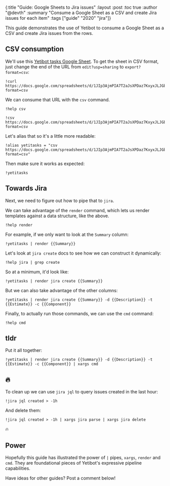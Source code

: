 {:title "Guide: Google Sheets to Jira issues"
 :layout :post
 :toc true
 :author "@devth"
 :summary "Consume a Google Sheet as a CSV and create Jira issues for each item"
 :tags  ["guide" "2020" "jira"]}

 This guide demonstrates the use of Yetibot to consume a Google Sheet as a CSV
 and create Jira issues from the rows.

## CSV consumption

 We'll use this
 [Yetibot tasks Google Sheet](https://docs.google.com/spreadsheets/d/1JIp3AjmPIA7T2aJsXPDaz7KxyxJLJGbgkR6r_dpvu_E/edit?usp=sharing).
 To get the sheet in CSV format, just change the end of the URL from
 `edit?usp=sharing` to `export?format=csv`:

```yetibot
!curl https://docs.google.com/spreadsheets/d/1JIp3AjmPIA7T2aJsXPDaz7KxyxJLJGbgkR6r_dpvu_E/export?format=csv
```

We can consume that URL with the `csv` command.

```yetibot
!help csv
```

```yetibot
!csv https://docs.google.com/spreadsheets/d/1JIp3AjmPIA7T2aJsXPDaz7KxyxJLJGbgkR6r_dpvu_E/export?format=csv
```

Let's alias that so it's a little more readable:

```yetibot
!alias yetitasks = "csv https://docs.google.com/spreadsheets/d/1JIp3AjmPIA7T2aJsXPDaz7KxyxJLJGbgkR6r_dpvu_E/export?format=csv"
```

Then make sure it works as expected:

```yetibot
!yetitasks
```

## Towards Jira

Next, we need to figure out how to pipe that to `jira`.

We can take advantage of the `render` command, which lets us render templates
against a data structure, like the above.

```yetibot
!help render
```

For example, if we only want to look at the `Summary` column:

```yetibot
!yetitasks | render {{Summary}}
```

Let's look at `jira create` docs to see how we can construct it dynamically:

```yetibot
!help jira | grep create
```

So at a minimum, it'd look like:

```yetibot
!yetitasks | render jira create {{Summary}}
```

But we can also take advantage of the other columns:

```yetibot
!yetitasks | render jira create {{Summary}} -d {{Description}} -t {{Estimate}} -c {{Component}}
```

Finally, to actually run those commands, we can use the `cmd` command:

```yetibot
!help cmd
```

## tldr

Put it all together:

```yetibot
!yetitasks | render jira create {{Summary}} -d {{Description}} -t {{Estimate}} -c {{Component}} | xargs cmd
```

## 🔥

To clean up we can use `jira jql` to query issues created in the last hour:

```yetibot
!jira jql created > -1h
```

And delete them:

```yetibot
!jira jql created > -1h | xargs jira parse | xargs jira delete
```

🔥

## Power

Hopefully this guide has illustrated the power of `|` pipes, `xargs`, `render`
and `cmd`. They are foundational pieces of Yetibot's expressive pipeline
capabilities.

Have ideas for other guides? Post a comment below!
